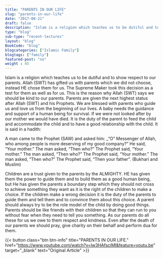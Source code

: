 ```yaml
--- 
title: "PARENTS IN OUR LIFE" 
slug: "parents-in-our-life"
date: "2017-08-21" 
draft: false 
description: "Islam is a religion which teaches us to be dutiful and to show respect to our parents. Allah (SWT) has gifted us with parents which we did not choose, instead HE chose them for us." 
type: "blog"
sub-type: "recent-lectures" 
layout: "blog" 
BookCode: "blog"
blogcategories: ["Islamic Family"]
blogtags: ["family"]
featured-post: "no"
weight : 45 
---  
```

 Islam is a religion which teaches us to be dutiful and to show respect to our parents. Allah (SWT) has gifted us with parents which we did not choose, instead HE chose them for us. The Supreme Maker took this decision as a test for them as well as for us. This is the reason why Allah (SWT) says we should be kind to our parents. Parents are given the next highest status after Allah (SWT) and his Prophets. We are blessed with parents who guide us and love us from the beginning of our lives. A baby needs the guidance and support of a human being for survival. If we were not looked after by our mother we would have died. It is the duty of the parent to feed the child and accommodate the child and to have a good relationship with the child. It is said in a hadith:

A man came to the Prophet (SAW) and asked him: _“O” Messenger of Allah, who among people is more deserving of my good company?” He said, “Your mother.” The man asked, “Then who?” The Prophet said, “Your mother.” The man asked, “Then who?” The Prophet said, “Your mother.” The man asked, “Then who?” The Prophet said, “Then your father". (Bukhari and Muslim)

Children are a trust given to the parents by the ALMIGHTY. HE has given them the power to guide them and to build them as a good human being, but He has given the parents a boundary step which they should not cross to achieve something they want as it is the right of the children to make a choice. If the children make a wrong decision it is the duty of the parents to guide them and tell them and to convince them about this choice. A parent should always try to be the role model of the child by doing good things. Parents should be like friends with their children so that they can run to you without fear when they need to tell you something. As our parents do all these for us we owe to them respect and kindness. Even after the death of our parents we should pray, give charity on their behalf and perform dua for them.

{{< button class="btn btn-info" title="PARENTS IN OUR LIFE." href="https://www.youtube.com/watch?v=lw3HAfsciMI&feature=youtu.be" target="_blank" text="Original Article" >}}